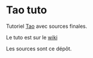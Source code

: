 Tao tuto
========

Tutoriel [Tao](https://github.com/forxer/tao) avec sources finales. 

Le tuto est sur le [wiki](https://github.com/forxer/tao-tuto/wiki)

Les sources sont ce dépôt.

